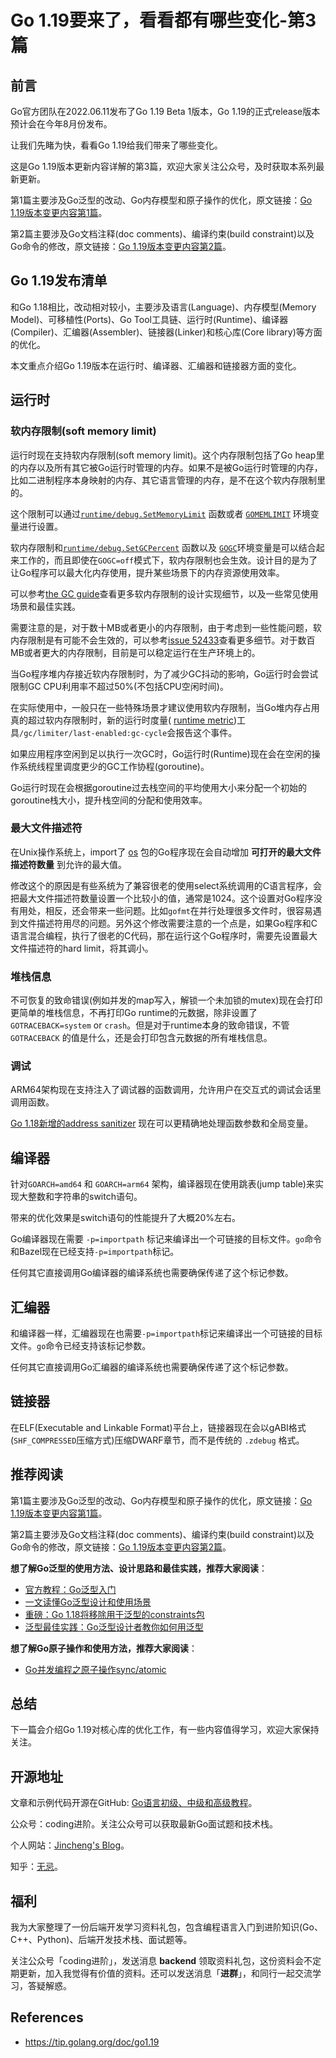 # Go 1.19要来了，看看都有哪些变化-第3篇

## 前言

Go官方团队在2022.06.11发布了Go 1.19 Beta 1版本，Go 1.19的正式release版本预计会在今年8月份发布。

让我们先睹为快，看看Go 1.19给我们带来了哪些变化。

这是Go 1.19版本更新内容详解的第3篇，欢迎大家关注公众号，及时获取本系列最新更新。

第1篇主要涉及Go泛型的改动、Go内存模型和原子操作的优化，原文链接：[Go 1.19版本变更内容第1篇](https://mp.weixin.qq.com/s?__biz=Mzg2MTcwNjc1Mg==&mid=2247484179&idx=1&sn=215ea3f092460118b2bc975935015874&chksm=ce124c7cf965c56a7c310b1059683d065810bd18368669d3d42a6cbbb0370d1593979a63620c#rd)。

第2篇主要涉及Go文档注释(doc comments)、编译约束(build constraint)以及Go命令的修改，原文链接：[Go 1.19版本变更内容第2篇](https://mp.weixin.qq.com/s?__biz=Mzg2MTcwNjc1Mg==&mid=2247484188&idx=1&sn=c14bafb1f89b3b3f988452c5a5f32884&chksm=ce124c73f965c5651a688c42561b02e38253b60943c77a0a6ad7b45621b4296d9e1acd47de7a#rd)。

## Go 1.19发布清单

和Go 1.18相比，改动相对较小，主要涉及语言(Language)、内存模型(Memory Model)、可移植性(Ports)、Go Tool工具链、运行时(Runtime)、编译器(Compiler)、汇编器(Assembler)、链接器(Linker)和核心库(Core library)等方面的优化。

本文重点介绍Go 1.19版本在运行时、编译器、汇编器和链接器方面的变化。

## 运行时

###  软内存限制(soft memory limit)

运行时现在支持软内存限制(soft memory limit)。这个内存限制包括了Go heap里的内存以及所有其它被Go运行时管理的内存。如果不是被Go运行时管理的内存，比如二进制程序本身映射的内存、其它语言管理的内存，是不在这个软内存限制里的。

这个限制可以通过[`runtime/debug.SetMemoryLimit`](https://tip.golang.org/pkg/runtime/debug/#SetMemoryLimit) 函数或者 [`GOMEMLIMIT`](https://tip.golang.org/pkg/runtime/#hdr-Environment_Variables) 环境变量进行设置。

软内存限制和[`runtime/debug.SetGCPercent`](https://tip.golang.org/pkg/runtime/debug/#SetGCPercent) 函数以及 [`GOGC`](https://tip.golang.org/pkg/runtime/#hdr-Environment_Variables)环境变量是可以结合起来工作的，而且即使在`GOGC=off`模式下，软内存限制也会生效。设计目的是为了让Go程序可以最大化内存使用，提升某些场景下的内存资源使用效率。

可以参考[the GC guide](https://tip.golang.org/doc/gc-guide)查看更多软内存限制的设计实现细节，以及一些常见使用场景和最佳实践。

需要注意的是，对于数十MB或者更小的内存限制，由于考虑到一些性能问题，软内存限制是有可能不会生效的，可以参考[issue 52433](https://go.dev/issue/52433)查看更多细节。对于数百MB或者更大的内存限制，目前是可以稳定运行在生产环境上的。

当Go程序堆内存接近软内存限制时，为了减少GC抖动的影响，Go运行时会尝试限制GC CPU利用率不超过50%(不包括CPU空闲时间)。

在实际使用中，一般只在一些特殊场景才建议使用软内存限制，当Go堆内存占用真的超过软内存限制时，新的运行时度量( [runtime metric](https://tip.golang.org/pkg/runtime/metrics/#hdr-Supported_metrics))工具`/gc/limiter/last-enabled:gc-cycle`会报告这个事件。

如果应用程序空闲到足以执行一次GC时，Go运行时(Runtime)现在会在空闲的操作系统线程里调度更少的GC工作协程(goroutine)。

Go运行时现在会根据goroutine过去栈空间的平均使用大小来分配一个初始的goroutine栈大小，提升栈空间的分配和使用效率。

### 最大文件描述符

在Unix操作系统上，import了 [os](https://tip.golang.org/pkg/os/) 包的Go程序现在会自动增加 **可打开的最大文件描述符数量** 到允许的最大值。

修改这个的原因是有些系统为了兼容很老的使用select系统调用的C语言程序，会把最大文件描述符数量设置一个比较小的值，通常是1024。这个设置对Go程序没有用处，相反，还会带来一些问题。比如`gofmt`在并行处理很多文件时，很容易遇到文件描述符用尽的问题。另外这个修改需要注意的一个点是，如果Go程序和C语言混合编程，执行了很老的C代码，那在运行这个Go程序时，需要先设置最大文件描述符的hard limit，将其调小。

### 堆栈信息

不可恢复的致命错误(例如并发的map写入，解锁一个未加锁的mutex)现在会打印更简单的堆栈信息，不再打印Go runtime的元数据，除非设置了`GOTRACEBACK=system` or `crash`。但是对于runtime本身的致命错误，不管`GOTRACEBACK` 的值是什么，还是会打印包含元数据的所有堆栈信息。

### 调试

ARM64架构现在支持注入了调试器的函数调用，允许用户在交互式的调试会话里调用函数。

 [Go 1.18新增的address sanitizer](https://tip.golang.org/doc/go1.18#go-build-asan) 现在可以更精确地处理函数参数和全局变量。

## 编译器

针对`GOARCH=amd64` 和 `GOARCH=arm64` 架构，编译器现在使用跳表(jump table)来实现大整数和字符串的switch语句。

带来的优化效果是switch语句的性能提升了大概20%左右。

Go编译器现在需要 `-p=importpath` 标记来编译出一个可链接的目标文件。`go`命令和Bazel现在已经支持`-p=importpath`标记。

任何其它直接调用Go编译器的编译系统也需要确保传递了这个标记参数。

## 汇编器

和编译器一样，汇编器现在也需要`-p=importpath`标记来编译出一个可链接的目标文件。`go`命令已经支持该标记参数。

任何其它直接调用Go汇编器的编译系统也需要确保传递了这个标记参数。

## 链接器

在ELF(Executable and Linkable Format)平台上，链接器现在会以gABI格式(`SHF_COMPRESSED`压缩方式)压缩DWARF章节，而不是传统的 `.zdebug` 格式。

## 推荐阅读

第1篇主要涉及Go泛型的改动、Go内存模型和原子操作的优化，原文链接：[Go 1.19版本变更内容第1篇](https://mp.weixin.qq.com/s?__biz=Mzg2MTcwNjc1Mg==&mid=2247484179&idx=1&sn=215ea3f092460118b2bc975935015874&chksm=ce124c7cf965c56a7c310b1059683d065810bd18368669d3d42a6cbbb0370d1593979a63620c#rd)。

第2篇主要涉及Go文档注释(doc comments)、编译约束(build constraint)以及Go命令的修改，原文链接：[Go 1.19版本变更内容第2篇](https://mp.weixin.qq.com/s?__biz=Mzg2MTcwNjc1Mg==&mid=2247484188&idx=1&sn=c14bafb1f89b3b3f988452c5a5f32884&chksm=ce124c73f965c5651a688c42561b02e38253b60943c77a0a6ad7b45621b4296d9e1acd47de7a#rd)。

**想了解Go泛型的使用方法、设计思路和最佳实践，推荐大家阅读**：

* [官方教程：Go泛型入门](https://mp.weixin.qq.com/s?__biz=Mzg2MTcwNjc1Mg==&mid=2247483720&idx=1&sn=57ec4877dfd364a59deacf1e74a4fb66&chksm=ce124e27f965c731432dcc89d1e0563cf84baaef482eaa068a91bee61f10cf85b433923b83b4&token=1782465473&lang=zh_CN#rd)
* [一文读懂Go泛型设计和使用场景](https://mp.weixin.qq.com/s?__biz=Mzg2MTcwNjc1Mg==&mid=2247483731&idx=1&sn=b2258b28e2f3c16b065a5a1b22c15b0d&chksm=ce124e3cf965c72a6a22e0ed15deda8238567407bbd7157a79753fc8b605727ab2153009493c&token=1782465473&lang=zh_CN#rd)
* [重磅：Go 1.18将移除用于泛型的constraints包](https://mp.weixin.qq.com/s?__biz=Mzg2MTcwNjc1Mg==&mid=2247483855&idx=1&sn=6ab4aeb140a1a08268dc8a0284a6f375&chksm=ce124ea0f965c7b6776061960d71e4ffb30484a82041f5b1d4786c4b49c4ffabc07a28b1cd48&token=1782465473&lang=zh_CN#rd)
* [泛型最佳实践：Go泛型设计者教你如何用泛型](https://mp.weixin.qq.com/s?__biz=Mzg2MTcwNjc1Mg==&mid=2247484015&idx=1&sn=576b2d8b84b3a8ce5bdd6952c2b84062&chksm=ce124d00f965c416b07dcb81c4dcb9cf75859b2787d4f00ec8c80b37ca42e58cc651420a3b33&token=1782465473&lang=zh_CN#rd)

**想了解Go原子操作和使用方法，推荐大家阅读**：

* [Go并发编程之原子操作sync/atomic](https://mp.weixin.qq.com/s?__biz=Mzg2MTcwNjc1Mg==&mid=2247484082&idx=1&sn=934787c9829391ba743bd611818ad0e2&chksm=ce124dddf965c4cb7d0f2d9d001ab4b7d949fbe87c4c8b7ee8d7498946824ec9aa6581cfe986&token=1782465473&lang=zh_CN#rd)



## 总结

下一篇会介绍Go 1.19对核心库的优化工作，有一些内容值得学习，欢迎大家保持关注。



## 开源地址

文章和示例代码开源在GitHub: [Go语言初级、中级和高级教程](https://github.com/jincheng9/go-tutorial)。

公众号：coding进阶。关注公众号可以获取最新Go面试题和技术栈。

个人网站：[Jincheng's Blog](https://jincheng9.github.io/)。

知乎：[无忌](https://www.zhihu.com/people/thucuhkwuji)。



## 福利

我为大家整理了一份后端开发学习资料礼包，包含编程语言入门到进阶知识(Go、C++、Python)、后端开发技术栈、面试题等。

关注公众号「coding进阶」，发送消息 **backend** 领取资料礼包，这份资料会不定期更新，加入我觉得有价值的资料。还可以发送消息「**进群**」，和同行一起交流学习，答疑解惑。



## References

* https://tip.golang.org/doc/go1.19